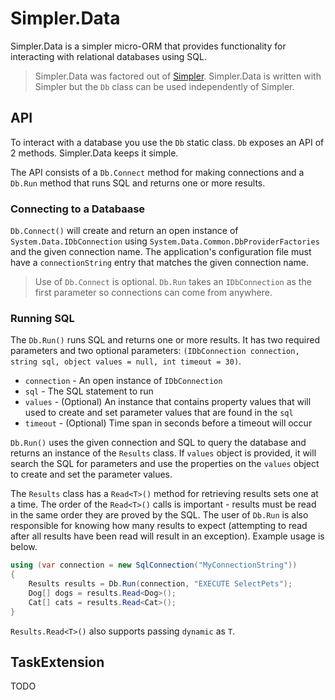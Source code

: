 # Simpler.Data

Simpler.Data is a simpler micro-ORM that provides functionality for interacting with relational databases using SQL.

>Simpler.Data was factored out of [Simpler](https://github.com/gregoryjscott/Simpler). Simpler.Data is written with Simpler but the `Db` class can be used independently of Simpler.

## API

To interact with a database you use the `Db` static class. `Db` exposes an API of 2 methods. Simpler.Data keeps it simple.

The API consists of a `Db.Connect` method for making connections and a `Db.Run` method that runs SQL and returns one or more results.

### Connecting to a Databaase

`Db.Connect()` will create and return an open instance of `System.Data.IDbConnection` using `System.Data.Common.DbProviderFactories` and the given connection name. The application's configuration file must have a `connectionString` entry that matches the given connection name.

>Use of `Db.Connect` is optional. `Db.Run` takes an `IDbConnection` as the first parameter so connections can come from anywhere.

### Running SQL

The `Db.Run()` runs SQL and returns one or more results. It has two required parameters and two optional parameters: `(IDbConnection connection, string sql, object values = null, int timeout = 30)`.

* `connection` - An open instance of `IDbConnection`
* `sql` - The SQL statement to run
* `values` - (Optional) An instance that contains property values that will used to create and set parameter values that are found in the `sql`
* `timeout` - (Optional) Time span in seconds before a timeout will occur

`Db.Run()` uses the given connection and SQL to query the database and returns an instance of the `Results` class. If `values` object is provided, it will search the SQL for parameters and use the properties on the `values` object to create and set the parameter values.

The `Results` class has a `Read<T>()` method for retrieving results sets one at a time. The order of the `Read<T>()` calls is important - results must be read in the same order they are proved by the SQL. The user of `Db.Run` is also responsible for knowing how many results to expect (attempting to read after all results have been read will result in an exception). Example usage is below.

```c#
using (var connection = new SqlConnection("MyConnectionString"))
{
    Results results = Db.Run(connection, "EXECUTE SelectPets");
    Dog[] dogs = results.Read<Dog>();
    Cat[] cats = results.Read<Cat>();
}
```

`Results.Read<T>()` also supports passing `dynamic` as `T`.

## TaskExtension

TODO
